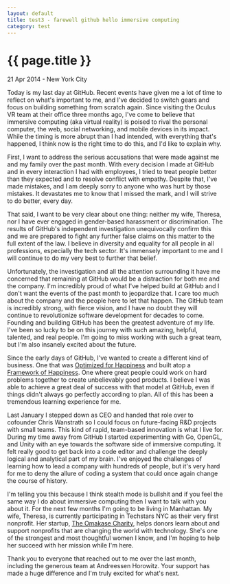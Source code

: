 ```yaml
---
layout: default
title: test3 - farewell github hello immersive computing
category: test
---
```


{{ page.title }}
================

<p class="meta">21 Apr 2014 - New York City</p>

Today is my last day at GitHub. Recent events have given me a lot of time to
reflect on what's important to me, and I've decided to switch gears and focus on
building something from scratch again. Since visiting the Oculus VR team at
their office three months ago, I've come to believe that immersive computing
(aka virtual reality) is poised to rival the personal computer, the web, social
networking, and mobile devices in its impact. While the timing is more abrupt
than I had intended, with everything that's happened, I think now is the right
time to do this, and I'd like to explain why.

First, I want to address the serious accusations that were made against me and
my family over the past month. With every decision I made at GitHub and in every
interaction I had with employees, I tried to treat people better than they
expected and to resolve conflict with empathy. Despite that, I've made mistakes,
and I am deeply sorry to anyone who was hurt by those mistakes. It devastates me
to know that I missed the mark, and I will strive to do better, every day.

That said, I want to be very clear about one thing: neither my wife, Theresa,
nor I have ever engaged in gender-based harassment or discrimination. The
results of GitHub's independent investigation unequivocally confirm this and we
are prepared to fight any further false claims on this matter to the full extent
of the law. I believe in diversity and equality for all people in all
professions, especially the tech sector. It's immensely important to me and I
will continue to do my very best to further that belief.

Unfortunately, the investigation and all the attention surrounding it have me
concerned that remaining at GitHub would be a distraction for both me and the
company. I'm incredibly proud of what I've helped build at GitHub and I don't
want the events of the past month to jeopardize that. I care too much about the
company and the people here to let that happen. The GitHub team is incredibly
strong, with fierce vision, and I have no doubt they will continue to
revolutionize software development for decades to come. Founding and building
GitHub has been the greatest adventure of my life. I've been so lucky to be on
this journey with such amazing, helpful, talented, and real people. I'm going to
miss working with such a great team, but I'm also insanely excited about the
future.

Since the early days of GitHub, I've wanted to create a different kind of
business. One that was [Optimized for
Happiness](http://tom.preston-werner.com/2010/10/18/optimize-for-happiness.html)
and built atop a [Framework of
Happiness](https://www.youtube.com/watch?v=i0FzgvYxdvk). One where great people
could work on hard problems together to create unbelievably good products. I
believe I was able to achieve a great deal of success with that model at GitHub,
even if things didn't always go perfectly according to plan. All of this has
been a tremendous learning experience for me.

Last January I stepped down as CEO and handed that role over to cofounder Chris
Wanstrath so I could focus on future-facing R&D projects with small teams. This
kind of rapid, team-based innovation is what I live for. During my time away
from GitHub I started experimenting with Go, OpenGL, and Unity with an eye
towards the software side of immersive computing. It felt really good to get
back into a code editor and challenge the deeply logical and analytical part of
my brain. I've enjoyed the challenges of learning how to lead a company with
hundreds of people, but it's very hard for me to deny the allure of coding a
system that could once again change the course of history.

I'm telling you this because I think stealth mode is bullshit and if you feel
the same way I do about immersive computing then I want to talk with you about
it. For the next few months I'm going to be living in Manhattan. My wife,
Theresa, is currently participating in Techstars NYC as their very first
nonprofit. Her startup, [The Omakase Charity](https://omakasecharity.org/),
helps donors learn about and support nonprofits that are changing the world with
technology. She's one of the strongest and most thoughtful women I know, and I'm
hoping to help her succeed with her mission while I'm here.

Thank you to everyone that reached out to me over the last month, including the
generous team at Andreessen Horowitz. Your support has made a huge difference
and I'm truly excited for what's next.